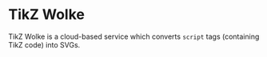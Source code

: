 # TikZ Wolke

TikZ Wolke is a cloud-based service which converts `script` tags
(containing TikZ code) into SVGs.
